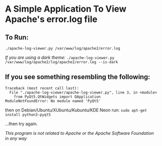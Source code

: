 # A Simple Application To View Apache's error.log file

## To Run:
`./apache-log-viewer.py /var/www/log/apache2/error.log`

*If you are using a dark theme:*
`./apache-log-viewer.py /var/www/log/apache2/log/apache2/error.log --is-dark`


## If you see something resembling the following:
```
Traceback (most recent call last):
  File "./apache-log-viewer/apache-log-viewer.py", line 3, in <module>
    from PyQt5.QtWidgets import QApplication
ModuleNotFoundError: No module named 'PyQt5'
```

then on Debian/Ubuntu/XUbuntu/Kubuntu/KDE Neon run:
`sudo apt-get install python3-pyqt5`

...then try again.

*This program is not related to Apache or the Apache Software Foundation in any way*